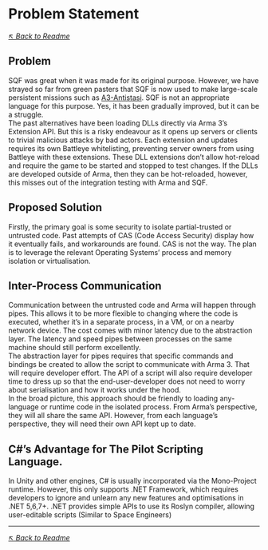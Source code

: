 ﻿# Problem Statement
_[↖ Back to Readme](../README.md)_

## Problem
SQF was great when it was made for its original purpose. However, we have strayed so far from green pasters that SQF is now used to make large-scale persistent missions such as [A3-Antistasi](https://github.com/official-antistasi-community/A3-Antistasi). SQF is not an appropriate language for this purpose. Yes, it has been gradually improved, but it can be a struggle.<br/>
The past alternatives have been loading DLLs directly via Arma 3’s Extension API. But this is a risky endeavour as it opens up servers or clients to trivial malicious attacks by bad actors. Each extension and updates requires its own Battleye whitelisting, preventing server owners from using Battleye with these extensions. These DLL extensions don’t allow hot-reload and require the game to be started and stopped to test changes. If the DLLs are developed outside of Arma, then they can be hot-reloaded, however, this misses out of the integration testing with Arma and SQF.

## Proposed Solution
Firstly, the primary goal is some security to isolate partial-trusted or untrusted code. Past attempts of CAS (Code Access Security) display how it eventually fails, and workarounds are found. CAS is not the way. The plan is to leverage the relevant Operating Systems’ process and memory isolation or virtualisation.<br/>

## Inter-Process Communication
Communication between the untrusted code and Arma will happen through pipes. This allows it to be more flexible to changing where the code is executed, whether it’s in a separate process, in a VM, or on a nearby network device. The cost comes with minor latency due to the abstraction layer. The latency and speed pipes between processes on the same machine should still perform excellently.<br/>
The abstraction layer for pipes requires that specific commands and bindings be created to allow the script to communicate with Arma 3. That will require developer effort. The API of a script will also require developer time to dress up so that the end-user-developer does not need to worry about serialisation and how it works under the hood.<br/>
In the broad picture, this approach should be friendly to loading any-language or runtime code in the isolated process. From Arma’s perspective, they will all share the same API. However, from each language’s perspective, they will need their own API kept up to date.<br/>

## C#’s Advantage for The Pilot Scripting Language.
In Unity and other engines, C# is usually incorporated via the Mono-Project runtime. However, this only supports .NET Framework, which requires developers to ignore and unlearn any new features and optimisations in .NET 5,6,7+. .NET provides simple APIs to use its Roslyn compiler, allowing user-editable scripts (Similar to Space Engineers)

---
_[↖ Back to Readme](../README.md)_